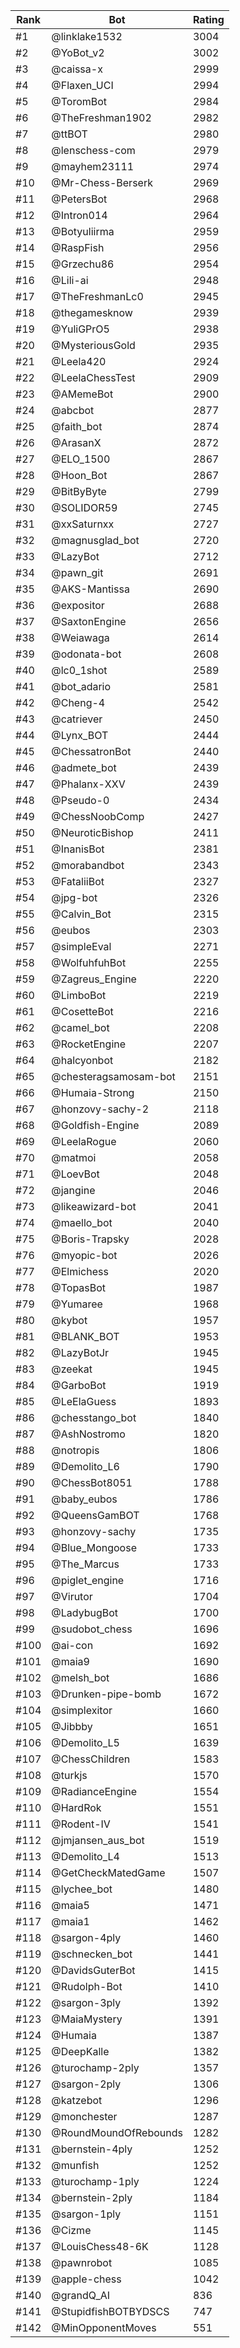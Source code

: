 Rank|Bot|Rating
---|---|---
#1|@linklake1532|3004
#2|@YoBot_v2|3002
#3|@caissa-x|2999
#4|@Flaxen_UCI|2994
#5|@ToromBot|2984
#6|@TheFreshman1902|2982
#7|@ttBOT|2980
#8|@lenschess-com|2979
#9|@mayhem23111|2974
#10|@Mr-Chess-Berserk|2969
#11|@PetersBot|2968
#12|@Intron014|2964
#13|@Botyuliirma|2959
#14|@RaspFish|2956
#15|@Grzechu86|2954
#16|@Lili-ai|2948
#17|@TheFreshmanLc0|2945
#18|@thegamesknow|2939
#19|@YuliGPrO5|2938
#20|@MysteriousGold|2935
#21|@Leela420|2924
#22|@LeelaChessTest|2909
#23|@AMemeBot|2900
#24|@abcbot|2877
#25|@faith_bot|2874
#26|@ArasanX|2872
#27|@ELO_1500|2867
#28|@Hoon_Bot|2867
#29|@BitByByte|2799
#30|@SOLIDOR59|2745
#31|@xxSaturnxx|2727
#32|@magnusglad_bot|2720
#33|@LazyBot|2712
#34|@pawn_git|2691
#35|@AKS-Mantissa|2690
#36|@expositor|2688
#37|@SaxtonEngine|2656
#38|@Weiawaga|2614
#39|@odonata-bot|2608
#40|@lc0_1shot|2589
#41|@bot_adario|2581
#42|@Cheng-4|2542
#43|@catriever|2450
#44|@Lynx_BOT|2444
#45|@ChessatronBot|2440
#46|@admete_bot|2439
#47|@Phalanx-XXV|2439
#48|@Pseudo-0|2434
#49|@ChessNoobComp|2427
#50|@NeuroticBishop|2411
#51|@InanisBot|2381
#52|@morabandbot|2343
#53|@FataliiBot|2327
#54|@jpg-bot|2326
#55|@Calvin_Bot|2315
#56|@eubos|2303
#57|@simpleEval|2271
#58|@WolfuhfuhBot|2255
#59|@Zagreus_Engine|2220
#60|@LimboBot|2219
#61|@CosetteBot|2216
#62|@camel_bot|2208
#63|@RocketEngine|2207
#64|@halcyonbot|2182
#65|@chesteragsamosam-bot|2151
#66|@Humaia-Strong|2150
#67|@honzovy-sachy-2|2118
#68|@Goldfish-Engine|2089
#69|@LeelaRogue|2060
#70|@matmoi|2058
#71|@LoevBot|2048
#72|@jangine|2046
#73|@likeawizard-bot|2041
#74|@maello_bot|2040
#75|@Boris-Trapsky|2028
#76|@myopic-bot|2026
#77|@Elmichess|2020
#78|@TopasBot|1987
#79|@Yumaree|1968
#80|@kybot|1957
#81|@BLANK_BOT|1953
#82|@LazyBotJr|1945
#83|@zeekat|1945
#84|@GarboBot|1919
#85|@LeElaGuess|1893
#86|@chesstango_bot|1840
#87|@AshNostromo|1820
#88|@notropis|1806
#89|@Demolito_L6|1790
#90|@ChessBot8051|1788
#91|@baby_eubos|1786
#92|@QueensGamBOT|1768
#93|@honzovy-sachy|1735
#94|@Blue_Mongoose|1733
#95|@The_Marcus|1733
#96|@piglet_engine|1716
#97|@Virutor|1704
#98|@LadybugBot|1700
#99|@sudobot_chess|1696
#100|@ai-con|1692
#101|@maia9|1690
#102|@melsh_bot|1686
#103|@Drunken-pipe-bomb|1672
#104|@simplexitor|1660
#105|@Jibbby|1651
#106|@Demolito_L5|1639
#107|@ChessChildren|1583
#108|@turkjs|1570
#109|@RadianceEngine|1554
#110|@HardRok|1551
#111|@Rodent-IV|1541
#112|@jmjansen_aus_bot|1519
#113|@Demolito_L4|1513
#114|@GetCheckMatedGame|1507
#115|@lychee_bot|1480
#116|@maia5|1471
#117|@maia1|1462
#118|@sargon-4ply|1460
#119|@schnecken_bot|1441
#120|@DavidsGuterBot|1415
#121|@Rudolph-Bot|1410
#122|@sargon-3ply|1392
#123|@MaiaMystery|1391
#124|@Humaia|1387
#125|@DeepKalle|1382
#126|@turochamp-2ply|1357
#127|@sargon-2ply|1306
#128|@katzebot|1296
#129|@monchester|1287
#130|@RoundMoundOfRebounds|1282
#131|@bernstein-4ply|1252
#132|@munfish|1252
#133|@turochamp-1ply|1224
#134|@bernstein-2ply|1184
#135|@sargon-1ply|1151
#136|@Cizme|1145
#137|@LouisChess48-6K|1128
#138|@pawnrobot|1085
#139|@apple-chess|1042
#140|@grandQ_AI|836
#141|@StupidfishBOTBYDSCS|747
#142|@MinOpponentMoves|551
